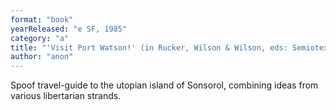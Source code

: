```yaml
---
format: "book"
yearReleased: "e SF, 1985"
category: "a"
title: "'Visit Port Watson!' (in Rucker, Wilson & Wilson, eds: Semiotext"
author: "anon"
---
```

Spoof travel-guide to the utopian island of Sonsorol,  combining ideas from various libertarian strands. 